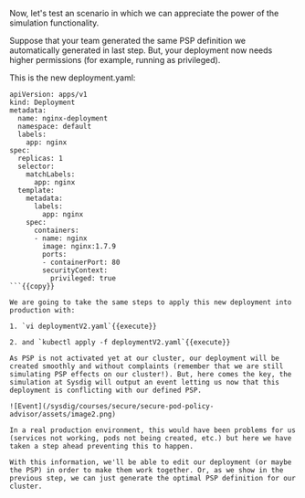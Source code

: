 Now, let's test an scenario in which we can appreciate the power of the simulation functionality. 

Suppose that your team generated the same PSP definition we automatically generated in last step. But, your deployment now needs higher permissions (for example, running as privileged).

This is the new deployment.yaml:

```
apiVersion: apps/v1
kind: Deployment
metadata:
  name: nginx-deployment
  namespace: default
  labels:
    app: nginx
spec:
  replicas: 1
  selector:
    matchLabels:
      app: nginx
  template:
    metadata:
      labels:
        app: nginx
    spec:
      containers:
      - name: nginx
        image: nginx:1.7.9
        ports:
        - containerPort: 80
        securityContext:
          privileged: true
```{{copy}}

We are going to take the same steps to apply this new deployment into production with:

1. `vi deploymentV2.yaml`{{execute}}

2. and `kubectl apply -f deploymentV2.yaml`{{execute}}

As PSP is not activated yet at our cluster, our deployment will be created smoothly and without complaints (remember that we are still simulating PSP effects on our cluster!). But, here comes the key, the simulation at Sysdig will output an event letting us now that this deployment is conflicting with our defined PSP. 

![Event](/sysdig/courses/secure/secure-pod-policy-advisor/assets/image2.png)

In a real production environment, this would have been problems for us (services not working, pods not being created, etc.) but here we have taken a step ahead preventing this to happen. 

With this information, we'll be able to edit our deployment (or maybe the PSP) in order to make them work together. Or, as we show in the previous step, we can just generate the optimal PSP definition for our cluster.